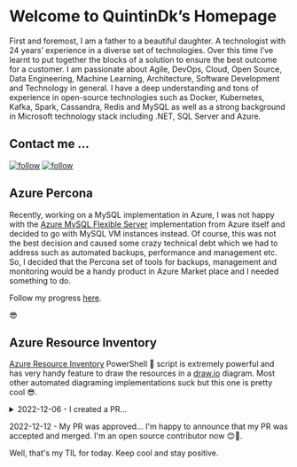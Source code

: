 # Welcome to QuintinDk’s Homepage

First and foremost, I am a father to a beautiful daughter. A technologist with 24 years’ experience in a diverse set of technologies. Over this time I’ve learnt to put together the blocks of a solution to ensure the best outcome for a customer. I am passionate about Agile, DevOps, Cloud, Open Source, Data Engineering, Machine Learning, Architecture, Software Development and Technology in general. I have a deep understanding and tons of experience in open-source technologies such as Docker, Kubernetes, Kafka, Spark, Cassandra, Redis and MySQL as well as a strong background in Microsoft technology stack including .NET, SQL Server and Azure.

## Contact me ...

[![follow](https://img.shields.io/twitter/follow/quintindk?style=social)](https://twitter.com/quintindk)
[![follow](https://img.shields.io/github/followers/quintindk?style=social)](https://github.com/quintindk)

## Azure Percona

Recently, working on a MySQL implementation in Azure, I was not happy with the [Azure MySQL Flexible Server](https://learn.microsoft.com/en-us/azure/mysql/flexible-server/overview) implementation from Azure itself and decided to go with MySQL VM instances instead. Of course, this was not the best decision and caused some crazy technical debt which we had to address such as automated backups, performance and management etc. So, I decided that the Percona set of tools for backups, management and monitoring would be a handy product in Azure Market place and I needed something to do.

Follow my progress [here](https://github.com/quintindk/azure-percona).

😎

## Azure Resource Inventory

[Azure Resource Inventory](https://github.com/microsoft/ARI) PowerShell 🤮 script is extremely powerful and has very handy feature to draw the resources in a [draw.io](https://draw.io) diagram. Most other automated diagraming implementations suck but this one is pretty cool 😎.

<details>
  <summary>2022-12-06 - I created a PR...</summary>
  Today I created my first PR for a public project 😁. I'm super excited and anxious for what they'll do with it. It was on the [Azure Resource Inventory](https://github.com/microsoft/ARI) project. This PowerShell 🤮 script is extremely powerful and has very handy feature to draw the resources in a [draw.io](https://draw.io) diagram. Most other automated diagraming implementations suck but this one is pretty cool 😎.

  Anyway, I ran the script as soon as I got access to the customers Azure subscription aut it didn't produce the diagram no mater what I tried 😢. So I switched to windows, because I know it worked there, and completed the demo.

  This morning I got back to the office, opened vs code and it opened the script right on the line I needed to change. I made the changes, tested it and then pushed to my fork and then created the PR.  ```
</details>

2022-12-12 - My PR was approved... I'm happy to announce that my PR was accepted and merged. I'm an open source contributor now 😊🙌.

Well, that's my TIL for today. Keep cool and stay positive.
